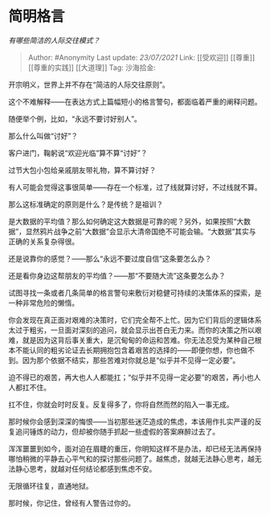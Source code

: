 # 简明格言
*有哪些简洁的人际交往模式？*

> Author: #Anonymity
> Last update: *23/07/2021*
> Link: [[受欢迎]] [[尊重]] [[尊重的实践]] [[大道理]]
> Tag:
> 沙海拾金:

开宗明义，世界上并不存在“简洁的人际交往原则”。

这个不难解释——在表达方式上篇幅短小的格言警句，都面临着严重的阐释问题。

随便举个例，比如，“永远不要讨好别人”。

那么什么叫做“讨好”？

客户进门，鞠躬说“欢迎光临”算不算“讨好”？

过节大包小包给亲戚朋友带礼物，算不算讨好？

有人可能会觉得这事很简单——存在一个标准，过了线就算讨好，不过线就不算。

那么这标准确定的原则是什么？是传统？是祖训？

是大数据的平均值？那么如何确定这大数据是可靠的呢？另外，如果按照“大数据”，显然鸦片战争之前“大数据”会显示大清帝国绝不可能会输。“大数据”其实与正确的关系复杂得很。

还是说靠你的感觉？——那么“永远不要过度自信”这条要怎么办？

还是看你身边这帮朋友的平均值？——那“不要随大流”这条要怎么办？

试图寻找一条或者几条简单的格言警句来敷衍对稳健可持续的决策体系的探索，是一种非常危险的懒惰。

你会发现在真正面对艰难的决策时，它们完全帮不上忙。因为它们背后的逻辑体系太过于粗劣，一旦面对深刻的追问，就会显示出苍白无力来。而你的决策之所以艰难，就是因为这背后事关重大，是沉甸甸的命运和苦难。你无法忍受为某种自己根本不能认同的粗劣论证去长期拥抱包含着艰苦的选择的——即便你想，你也做不到。因为那个依据不结实，那些苦难对你就总是“似乎并不见得一定必要”。

迫不得已的艰苦，再大也人人都能扛；“似乎并不见得一定必要”的艰苦，再小也人人都扛不住。

扛不住，你就会时时反复。反复得多了，你将自然而然的陷入一事无成。

那时候你会感到深深的悔恨——当初那些迷茫造成的焦虑，本该用作扎实严谨的反复追问锤炼的动力，但却被你随手抓起一些虚假的答案麻醉过去了。

浑浑噩噩到如今，面对迫在眉睫的重压，你明知这样不是办法，却已经无法再保持哪怕稍微的平静去心平气和的探讨那些问题了。越焦虑，就越无法静心思考，越无法静心思考，就越对任何结论都感到焦虑不安。

无限循环往复，直通地狱。

那时候，你记住，曾经有人警告过你的。
